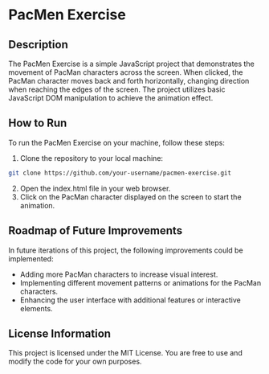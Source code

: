 # PacMen Exercise

## Description

The PacMen Exercise is a simple JavaScript project that demonstrates the movement of PacMan characters across the screen. When clicked, the PacMan character moves back and forth horizontally, changing direction when reaching the edges of the screen. The project utilizes basic JavaScript DOM manipulation to achieve the animation effect.

## How to Run

To run the PacMen Exercise on your machine, follow these steps:

1. Clone the repository to your local machine:

```bash
git clone https://github.com/your-username/pacmen-exercise.git
```

2. Open the index.html file in your web browser.
3. Click on the PacMan character displayed on the screen to start the animation.

## Roadmap of Future Improvements

In future iterations of this project, the following improvements could be implemented:

- Adding more PacMan characters to increase visual interest.
- Implementing different movement patterns or animations for the PacMan characters.
- Enhancing the user interface with additional features or interactive elements.

## License Information

This project is licensed under the MIT License. You are free to use and modify the code for your own purposes.
